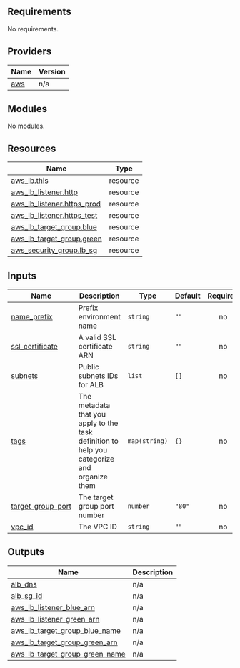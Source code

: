 <!-- BEGIN_TF_DOCS -->
## Requirements

No requirements.

## Providers

| Name | Version |
|------|---------|
| <a name="provider_aws"></a> [aws](#provider\_aws) | n/a |

## Modules

No modules.

## Resources

| Name | Type |
|------|------|
| [aws_lb.this](https://registry.terraform.io/providers/hashicorp/aws/latest/docs/resources/lb) | resource |
| [aws_lb_listener.http](https://registry.terraform.io/providers/hashicorp/aws/latest/docs/resources/lb_listener) | resource |
| [aws_lb_listener.https_prod](https://registry.terraform.io/providers/hashicorp/aws/latest/docs/resources/lb_listener) | resource |
| [aws_lb_listener.https_test](https://registry.terraform.io/providers/hashicorp/aws/latest/docs/resources/lb_listener) | resource |
| [aws_lb_target_group.blue](https://registry.terraform.io/providers/hashicorp/aws/latest/docs/resources/lb_target_group) | resource |
| [aws_lb_target_group.green](https://registry.terraform.io/providers/hashicorp/aws/latest/docs/resources/lb_target_group) | resource |
| [aws_security_group.lb_sg](https://registry.terraform.io/providers/hashicorp/aws/latest/docs/resources/security_group) | resource |

## Inputs

| Name | Description | Type | Default | Required |
|------|-------------|------|---------|:--------:|
| <a name="input_name_prefix"></a> [name\_prefix](#input\_name\_prefix) | Prefix environment name | `string` | `""` | no |
| <a name="input_ssl_certificate"></a> [ssl\_certificate](#input\_ssl\_certificate) | A valid SSL certificate ARN | `string` | `""` | no |
| <a name="input_subnets"></a> [subnets](#input\_subnets) | Public subnets IDs for ALB | `list` | `[]` | no |
| <a name="input_tags"></a> [tags](#input\_tags) | The metadata that you apply to the task definition to help you categorize and organize them | `map(string)` | `{}` | no |
| <a name="input_target_group_port"></a> [target\_group\_port](#input\_target\_group\_port) | The target group port number | `number` | `"80"` | no |
| <a name="input_vpc_id"></a> [vpc\_id](#input\_vpc\_id) | The VPC ID | `string` | `""` | no |

## Outputs

| Name | Description |
|------|-------------|
| <a name="output_alb_dns"></a> [alb\_dns](#output\_alb\_dns) | n/a |
| <a name="output_alb_sg_id"></a> [alb\_sg\_id](#output\_alb\_sg\_id) | n/a |
| <a name="output_aws_lb_listener_blue_arn"></a> [aws\_lb\_listener\_blue\_arn](#output\_aws\_lb\_listener\_blue\_arn) | n/a |
| <a name="output_aws_lb_listener_green_arn"></a> [aws\_lb\_listener\_green\_arn](#output\_aws\_lb\_listener\_green\_arn) | n/a |
| <a name="output_aws_lb_target_group_blue_name"></a> [aws\_lb\_target\_group\_blue\_name](#output\_aws\_lb\_target\_group\_blue\_name) | n/a |
| <a name="output_aws_lb_target_group_green_arn"></a> [aws\_lb\_target\_group\_green\_arn](#output\_aws\_lb\_target\_group\_green\_arn) | n/a |
| <a name="output_aws_lb_target_group_green_name"></a> [aws\_lb\_target\_group\_green\_name](#output\_aws\_lb\_target\_group\_green\_name) | n/a |
<!-- END_TF_DOCS -->